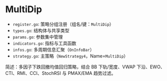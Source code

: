 # MultiDip

- `register.go`: 策略分组注册（组名/键：`MultiDip`）
- `types.go`: 结构体与共享类型
- `params.go`: 参数集中管理
- `indicators.go`: 指标与工具函数
- `infos.go`: 多周期信息汇聚（`OnInfoBar`）
- `strategy.go`: 主策略（`NewStrategy4`，Name=`MultiDip`）

简述：多因子下跌回撤均值回归策略，结合 BB 下轨/宽度、VWAP 下沿、EWO、CTI、RMI、CCI、StochRSI 与 PMAX/EMA 趋势过滤。 